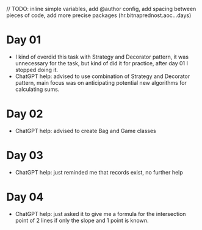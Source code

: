 // TODO: inline simple variables, add @author config, add spacing between pieces of code, add more precise packages (hr.bitnaprednost.aoc...days)


# Day 01
- I kind of overdid this task with Strategy and Decorator pattern, it was unnecessary for the task, but kind of did it for practice, after day 01 I stopped doing it.
- ChatGPT help: advised to use combination of Strategy and Decorator pattern, main focus was on anticipating potential new algorithms for calculating sums.

# Day 02
- ChatGPT help: advised to create Bag and Game classes

# Day 03
- ChatGPT help: just reminded me that records exist, no further help

# Day 04
- ChatGPT help: just asked it to give me a formula for the intersection point of 2 lines if only the slope and 1 point is known.
